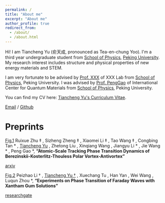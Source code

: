 ```yaml
---
permalink: /
title: "About me"
excerpt: "About me"
author_profile: true
redirect_from: 
  - /about/
  - /about.html
---
```


Hi! I am Tiancheng Yu (俞天成, pronounced as Tea-en-chung Yoo). I'm a third year undergraduate student from [School of Physics](https://phy.pku.edu.cn/), [Peking University](https://www.pku.edu.cn/). My research interest includes structure and physical properties of new energy materials and STEM.

I am very fortunate to be advised by [Prof. XXX](https://www.XXX.com/) of XXX Lab from [School of Physics](https://phy.pku.edu.cn/), Peking University. I was advised by [Prof. PengGao](https://scholar.google.com/citations?hl=en&user=JQLol_0AAAAJ) of International Center for Quantum Materials from [School of Physics](https://phy.pku.edu.cn/), Peking University.

You can find my CV here: [Tiancheng Yu's Curriculum Vitae](../assets/Curriculum_Vitae.pdf).

[Email](mailto:2000011321@stu.pku.edu.cn) / [Github](https://github.com/TianchengYu2001)

Preprints
======
[Fig.1](../images/fig1.png)
Ruixue Zhu ‡ , Sizheng Zheng ‡ , Xiaomei Li ‡ , Tao Wang ‡ , Congbing Tan * , <u>Tiancheng Yu</u> , Zhetong Liu , Xinqiang Wang , Jiangyu Li * , Jie Wang * , Peng Gao *, **“Atomic-Scale Tracking Phase Transition Dynamics of Berezinskii-Kosterlitz-Thouless Polar Vortex-Antivortex”** 

[arxiv](https://arxiv.org/abs/2308.07583)

[Fig.2](../images/fig2.png)
Peizhao Li † , <u>Tiancheng Yu †</u> , Xuechang Tu , Han Yan , Wei Wang , Luqun Zhou *, **“Experiments on Phase Transition of Faraday Waves with Xantham Gum Solutions”**

[researchgate](https://www.researchgate.net/publication/373411670_Experiments_on_Phase_Transition_of_Faraday_Waves_with_Xantham_Gum_Solutions)

